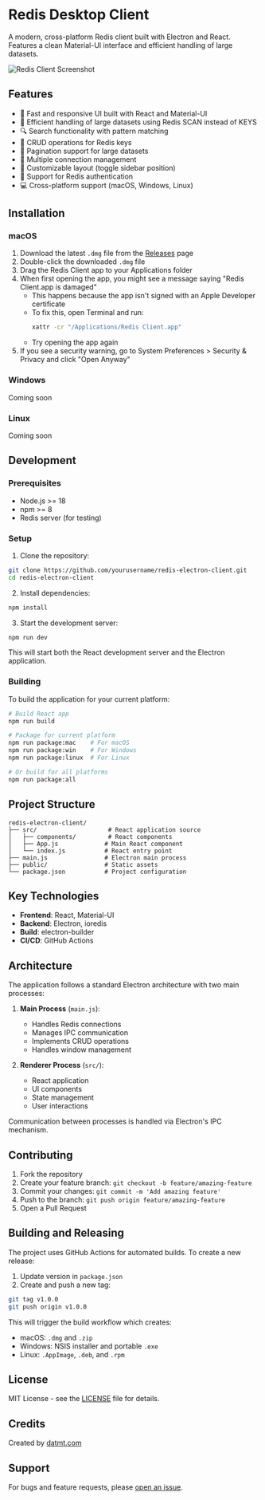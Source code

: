 # Redis Desktop Client

A modern, cross-platform Redis client built with Electron and React. Features a clean Material-UI interface and efficient handling of large datasets.

![Redis Client Screenshot](screenshots/app.png)

## Features

- 🚀 Fast and responsive UI built with React and Material-UI
- 💾 Efficient handling of large datasets using Redis SCAN instead of KEYS
- 🔍 Search functionality with pattern matching
- 📝 CRUD operations for Redis keys
- 🔄 Pagination support for large datasets
- 🔌 Multiple connection management
- 🎨 Customizable layout (toggle sidebar position)
- 🔐 Support for Redis authentication
- 💻 Cross-platform support (macOS, Windows, Linux)

## Installation

### macOS

1. Download the latest `.dmg` file from the [Releases](https://github.com/datmt/redis-crud-client/releases) page
2. Double-click the downloaded `.dmg` file
3. Drag the Redis Client app to your Applications folder
4. When first opening the app, you might see a message saying "Redis Client.app is damaged"
   - This happens because the app isn't signed with an Apple Developer certificate
   - To fix this, open Terminal and run:
     ```bash
     xattr -cr "/Applications/Redis Client.app"
     ```
   - Try opening the app again
5. If you see a security warning, go to System Preferences > Security & Privacy and click "Open Anyway"

### Windows
Coming soon

### Linux
Coming soon

## Development

### Prerequisites

- Node.js >= 18
- npm >= 8
- Redis server (for testing)

### Setup

1. Clone the repository:
```bash
git clone https://github.com/yourusername/redis-electron-client.git
cd redis-electron-client
```

2. Install dependencies:
```bash
npm install
```

3. Start the development server:
```bash
npm run dev
```

This will start both the React development server and the Electron application.

### Building

To build the application for your current platform:

```bash
# Build React app
npm run build

# Package for current platform
npm run package:mac    # For macOS
npm run package:win    # For Windows
npm run package:linux  # For Linux

# Or build for all platforms
npm run package:all
```

## Project Structure

```
redis-electron-client/
├── src/                    # React application source
│   ├── components/         # React components
│   ├── App.js             # Main React component
│   └── index.js           # React entry point
├── main.js                # Electron main process
├── public/                # Static assets
└── package.json           # Project configuration
```

## Key Technologies

- **Frontend**: React, Material-UI
- **Backend**: Electron, ioredis
- **Build**: electron-builder
- **CI/CD**: GitHub Actions

## Architecture

The application follows a standard Electron architecture with two main processes:

1. **Main Process** (`main.js`):
   - Handles Redis connections
   - Manages IPC communication
   - Implements CRUD operations
   - Handles window management

2. **Renderer Process** (`src/`):
   - React application
   - UI components
   - State management
   - User interactions

Communication between processes is handled via Electron's IPC mechanism.

## Contributing

1. Fork the repository
2. Create your feature branch: `git checkout -b feature/amazing-feature`
3. Commit your changes: `git commit -m 'Add amazing feature'`
4. Push to the branch: `git push origin feature/amazing-feature`
5. Open a Pull Request

## Building and Releasing

The project uses GitHub Actions for automated builds. To create a new release:

1. Update version in `package.json`
2. Create and push a new tag:
```bash
git tag v1.0.0
git push origin v1.0.0
```

This will trigger the build workflow which creates:
- macOS: `.dmg` and `.zip`
- Windows: NSIS installer and portable `.exe`
- Linux: `.AppImage`, `.deb`, and `.rpm`

## License

MIT License - see the [LICENSE](LICENSE) file for details.

## Credits

Created by [datmt.com](https://datmt.com)

## Support

For bugs and feature requests, please [open an issue](https://github.com/yourusername/redis-electron-client/issues).
